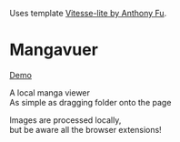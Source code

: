 Uses template [Vitesse-lite by Anthony Fu](https://github.com/antfu/vitesse-lite).  

# Mangavuer

[Demo](https://mangavuer.pages.dev/)

A local manga viewer  
As simple as dragging folder onto the page  

Images are processed locally,  
but be aware all the browser extensions!
